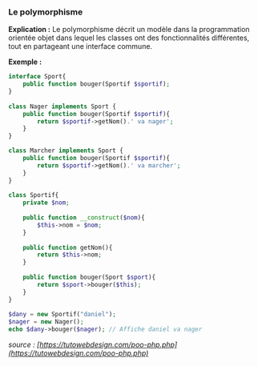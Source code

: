 ### Le polymorphisme

**Explication :** Le polymorphisme décrit un modèle dans la programmation orientée objet dans lequel les classes ont des fonctionnalités différentes, tout en partageant une interface commune.

**Exemple :**

```php
interface Sport{
    public function bouger(Sportif $sportif);
}
 
class Nager implements Sport {
    public function bouger(Sportif $sportif){
        return $sportif->getNom().' va nager';
    }
}

class Marcher implements Sport {
    public function bouger(Sportif $sportif){
        return $sportif->getNom().' va marcher';
    }
}
 
class Sportif{
    private $nom;
    
    public function __construct($nom){
        $this->nom = $nom;
    }
    
    public function getNom(){
        return $this->nom;
    }
    
    public function bouger(Sport $sport){
        return $sport->bouger($this);   
    }
}
 
$dany = new Sportif("daniel");
$nager = new Nager();
echo $dany->bouger($nager); // Affiche daniel va nager
```

_source : [https://tutowebdesign.com/poo-php.php](https://tutowebdesign.com/poo-php.php)_